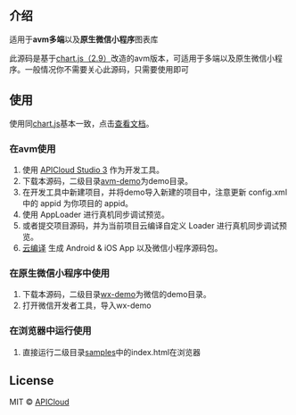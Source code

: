 ## 介绍
适用于**avm多端**以及**原生微信小程序**图表库

此源码是基于[chart.js（2.9）](https://github.com/chartjs/Chart.js/tree/2.9)改造的avm版本，可适用于多端以及原生微信小程序。一般情况你不需要关心此源码，只需要使用即可

## 使用

使用同[chart.js](https://github.com/chartjs/Chart.js/tree/2.9)基本一致，点击[查看文档](https://www.chartjs.org/docs/latest/)。

### 在avm使用

1. 使用 [APICloud Studio 3](https://www.apicloud.com/studio3?uzchannel=30) 作为开发工具。
2. 下载本源码，二级目录[avm-demo](https://github.com/apicloudcom/chart.js//tree/master/avm-demo)为demo目录。
3. 在开发工具中新建项目，并将demo导入新建的项目中，注意更新 config.xml 中的 appid 为你项目的 appid。
4. 使用 AppLoader 进行真机同步调试预览。
5. 或者提交项目源码，并为当前项目云编译自定义 Loader 进行真机同步调试预览。
6. [云编译](https://www.apicloud.com/appoverview?uzchannel=30) 生成 Android & iOS App 以及微信小程序源码包。

### 在原生微信小程序中使用

1. 下载本源码，二级目录[wx-demo](https://github.com/apicloudcom/chart.js//tree/master/wx-demo)为微信的demo目录。
2. 打开微信开发者工具，导入wx-demo

### 在浏览器中运行使用

1. 直接运行二级目录[samples](https://github.com/apicloudcom/chart.js//tree/master/samples)中的index.html在浏览器


## License

MIT © [APICloud](https://www.apicloud.com)